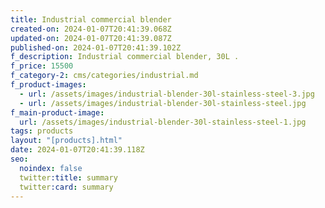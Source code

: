 ```yaml
---
title: Industrial commercial blender
created-on: 2024-01-07T20:41:39.068Z
updated-on: 2024-01-07T20:41:39.087Z
published-on: 2024-01-07T20:41:39.102Z
f_description: Industrial commercial blender, 30L .
f_price: 15500
f_category-2: cms/categories/industrial.md
f_product-images:
  - url: /assets/images/industrial-blender-30l-stainless-steel-3.jpg
  - url: /assets/images/industrial-blender-30l-stainless-steel.jpg
f_main-product-image:
  url: /assets/images/industrial-blender-30l-stainless-steel-1.jpg
tags: products
layout: "[products].html"
date: 2024-01-07T20:41:39.118Z
seo:
  noindex: false
  twitter:title: summary
  twitter:card: summary
---
```


